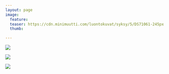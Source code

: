 ```yaml
---
layout: page
image:
  feature:
  teaser: https://cdn.minimuutti.com/luontokuvat/syksy/5/DS71061-245px.jpg
  thumb:

---
```


![](https://cdn.minimuutti.com/luontokuvat/syksy/5/DS71058-800px.jpg)

![](https://cdn.minimuutti.com/luontokuvat/syksy/5/DS71060-800px.jpg)

![](https://cdn.minimuutti.com/luontokuvat/syksy/5/DS71061-800px.jpg)
